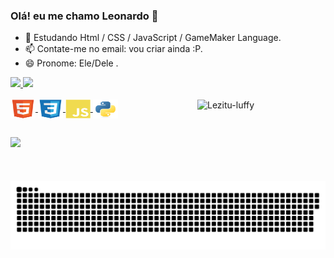 ### Olá! eu me chamo Leonardo 👋

- 🌱 Estudando Html / CSS / JavaScript / GameMaker Language.
- 📫 Contate-me no email: vou criar ainda :P.
- 😄 Pronome: Ele/Dele .

<div>
  <a href="https://github.com/Leozitu">
  <img height="160em" src="https://github-readme-stats.vercel.app/api?username=Leozitu&show_icons=true&theme=tokyonight&include_all_commits=true&count_private=true"/>
  <img height="160em" src="https://github-readme-stats.vercel.app/api/top-langs/?username=Leozitu&layout=compact&langs_count=7&theme=tokyonight"/>
</div>
<div style="display: inline_block"><br>
  <img align="center" alt="Leozitu-HTML" height="30" width="40" src="https://raw.githubusercontent.com/devicons/devicon/master/icons/html5/html5-original.svg">
  <img align="center" alt="Leozitu-CSS" height="30" width="40" src="https://raw.githubusercontent.com/devicons/devicon/master/icons/css3/css3-original.svg">
  <img align="center" alt="Leozitu-Js" height="30" width="40" src="https://raw.githubusercontent.com/devicons/devicon/master/icons/javascript/javascript-plain.svg">
  <img align="center" alt="Leozitu-Python" height="30" width="40" src="https://raw.githubusercontent.com/devicons/devicon/master/icons/python/python-original.svg">
  <img align="right" alt="Lezitu-luffy" width="205" height="130" width="auto" height="auto" src="https://media.giphy.com/media/q8ld8Sk7WWyY0/giphy.gif">
</div>
  
  ##
  
   
<div> 
  <a href="https://www.youtube.com/channel/UCkOxPBTgjc2cdxoA-AUXszg" target="_blank"><img src="https://img.shields.io/badge/YouTube-FF0000?style=for-the-badge&logo=youtube&logoColor=white" target="_blank"></a>
  
  ![Snake animation](https://github.com/Leozitu/Leozitu/blob/output/github-contribution-grid-snake.svg)
</div>
  
  ##
  <!-- Baseado no perfil da rafaballerini --!> 
